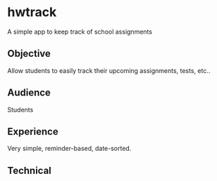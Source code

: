 # hwtrack
A simple app to keep track of school assignments

<h2>Objective</h2>  
Allow students to easily track their upcoming assignments, tests, etc..

<h2>Audience</h2>  
Students

<h2>Experience</h2>  
Very simple, reminder-based, date-sorted.

<h2>Technical</h2>  

